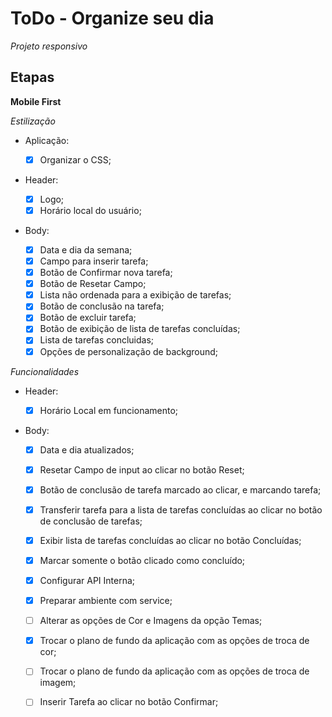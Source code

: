 # ToDo - Organize seu dia

*Projeto responsivo*

## Etapas

**Mobile First**

*Estilização*

  - Aplicação:

    - [x] Organizar o CSS;

  - Header:

    - [x] Logo;
    - [x] Horário local do usuário;

  - Body:
     - [x] Data e dia da semana;
     - [x] Campo para inserir tarefa;
     - [x] Botão de Confirmar nova tarefa;
     - [x] Botão de Resetar Campo;
     - [x] Lista não ordenada para a exibição de tarefas;
     - [x] Botão de conclusão na tarefa;
     - [x] Botão de excluir tarefa;
     - [x] Botão de exibição de lista de tarefas concluídas;
     - [x] Lista de tarefas concluidas;
     - [x] Opções de personalização de background;

*Funcionalidades*

  - Header:
    
    - [x] Horário Local em funcionamento;
    
  - Body: 
  
    - [x] Data e dia atualizados;
    - [x] Resetar Campo de input ao clicar no botão Reset;
    - [x] Botão de conclusão de tarefa marcado ao clicar, e marcando tarefa;
    - [x] Transferir tarefa para a lista de tarefas concluídas ao clicar no botão de conclusão de tarefas;
    - [x] Exibir lista de tarefas concluídas ao clicar no botão Concluídas;
    - [x] Marcar somente o botão clicado como concluído;
    - [x] Configurar API Interna;
    - [x] Preparar ambiente com service;
    - [ ] Alterar as opções de Cor e Imagens da opção Temas;
    - [x] Trocar o plano de fundo da aplicação com as opções de troca de cor;
    - [ ] Trocar o plano de fundo da aplicação com as opções de troca de imagem;
    - [ ] Inserir Tarefa ao clicar no botão Confirmar;
    

